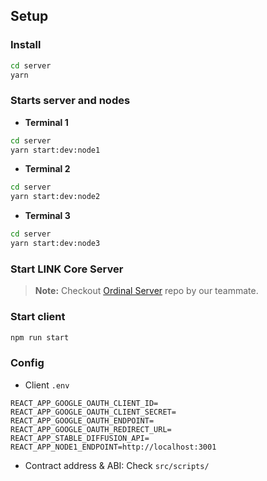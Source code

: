 ## Setup

### Install

```bash
cd server
yarn
```

### Starts server and nodes

- **Terminal 1**

```bash
cd server
yarn start:dev:node1
```

- **Terminal 2**

```bash
cd server
yarn start:dev:node2
```

- **Terminal 3**

```bash
cd server
yarn start:dev:node3
```

### Start LINK Core Server

> **Note:** Checkout [Ordinal Server](https://github.com/TranNhi27/ord_server) repo by our teammate.

### Start client

```bash
npm run start
```

### Config

- Client `.env`

```env
REACT_APP_GOOGLE_OAUTH_CLIENT_ID=
REACT_APP_GOOGLE_OAUTH_CLIENT_SECRET=
REACT_APP_GOOGLE_OAUTH_ENDPOINT=
REACT_APP_GOOGLE_OAUTH_REDIRECT_URL=
REACT_APP_STABLE_DIFFUSION_API=
REACT_APP_NODE1_ENDPOINT=http://localhost:3001
```

- Contract address & ABI: Check `src/scripts/`
